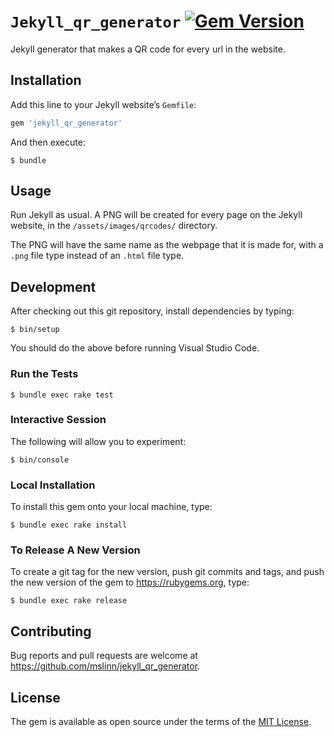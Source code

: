 # `Jekyll_qr_generator` [![Gem Version](https://badge.fury.io/rb/jekyll_qr_generator.svg)](https://badge.fury.io/rb/jekyll_qr_generator)

Jekyll generator that makes a QR code for every url in the website.


## Installation

Add this line to your Jekyll website&rsquo;s `Gemfile`:

```ruby
gem 'jekyll_qr_generator'
```

And then execute:

```shell
$ bundle
```


## Usage

Run Jekyll as usual.
A PNG will be created for every page on the Jekyll website,
in the `/assets/images/qrcodes/` directory.

The PNG will have the same name as the webpage that it is made for,
with a `.png` file type instead of an `.html` file type.


## Development

After checking out this git repository, install dependencies by typing:

```shell
$ bin/setup
```

You should do the above before running Visual Studio Code.


### Run the Tests

```shell
$ bundle exec rake test
```


### Interactive Session

The following will allow you to experiment:

```shell
$ bin/console
```


### Local Installation

To install this gem onto your local machine, type:

```shell
$ bundle exec rake install
```


### To Release A New Version

To create a git tag for the new version, push git commits and tags,
and push the new version of the gem to https://rubygems.org, type:

```shell
$ bundle exec rake release
```


## Contributing

Bug reports and pull requests are welcome at https://github.com/mslinn/jekyll_qr_generator.


## License

The gem is available as open source under the terms of the [MIT License](https://opensource.org/licenses/MIT).
